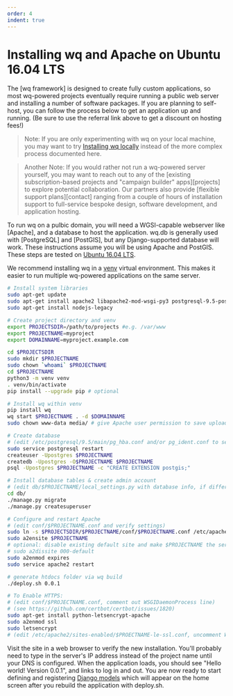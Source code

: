```yaml
---
order: 4
indent: true
---
```


Installing wq and Apache on Ubuntu 16.04 LTS
============================================

The [wq framework] is designed to create fully custom applications, so most wq-powered projects eventually require running a public web server and installing a number of software packages.  If you are planning to self-host, you can follow the process below to get an application up and running.  (Be sure to use the referral link above to get a discount on hosting fees!)

> Note: If you are only experimenting with wq on your local machine, you may want to try [Installing wq locally][setup-local] instead of the more complex process documented here.

> Another Note: If you would rather not run a wq-powered server yourself, you may want to reach out to any of the [existing subscription-based projects and "campaign builder" apps][projects] to explore potential collaboration.  Our partners also provide [flexible support plans][contact] ranging from a couple of hours of installation support to full-service bespoke design, software development, and application hosting.

To run wq on a pulbic domain, you will need a WGSI-capable webserver like [Apache], and a database to host the application.  wq.db is generally used with [PostgreSQL] and [PostGIS], but any Django-supported database will work.  These instructions assume you will be using Apache and PostGIS.  These steps are tested on [Ubuntu 16.04 LTS][Ubuntu].

We recommend installing wq in a [venv] virtual environment.  This makes it easier to run multiple wq-powered applications on the same server.

```bash
# Install system libraries
sudo apt-get update
sudo apt-get install apache2 libapache2-mod-wsgi-py3 postgresql-9.5-postgis-2.2 python3-venv
sudo apt-get install nodejs-legacy

# Create project directory and venv
export PROJECTSDIR=/path/to/projects #e.g. /var/www
export PROJECTNAME=myproject
export DOMAINNAME=myproject.example.com

cd $PROJECTSDIR
sudo mkdir $PROJECTNAME
sudo chown `whoami` $PROJECTNAME
cd $PROJECTNAME
python3 -m venv venv
. venv/bin/activate
pip install --upgrade pip # optional

# Install wq within venv
pip install wq
wq start $PROJECTNAME . -d $DOMAINNAME
sudo chown www-data media/ # give Apache user permission to save uploads

# Create database
# (edit /etc/postgresql/9.5/main/pg_hba.conf and/or pg_ident.conf to set permissions)
sudo service postgresql restart
createuser -Upostgres $PROJECTNAME
createdb -Upostgres -O$PROJECTNAME $PROJECTNAME
psql -Upostgres $PROJECTNAME -c "CREATE EXTENSION postgis;"

# Install database tables & create admin account
# (edit db/$PROJECTNAME/local_settings.py with database info, if different than above)
cd db/
./manage.py migrate
./manage.py createsuperuser

# Configure and restart Apache
# (edit conf/$PROJECTNAME.conf and verify settings)
sudo ln -s $PROJECTSDIR/$PROJECTNAME/conf/$PROJECTNAME.conf /etc/apache2/sites-available/
sudo a2ensite $PROJECTNAME
# optional: disable existing default site and make $PROJECTNAME the server default
# sudo a2dissite 000-default
sudo a2enmod expires
sudo service apache2 restart

# generate htdocs folder via wq build
./deploy.sh 0.0.1

# To Enable HTTPS:
# (edit conf/$PROJECTNAME.conf, comment out WSGIDaemonProcess line)
# (see https://github.com/certbot/certbot/issues/1820)
sudo apt-get install python-letsencrypt-apache
sudo a2enmod ssl
sudo letsencrypt
# (edit /etc/apache2/sites-enabled/$PROECTNAME-le-ssl.conf, uncomment WSGIDaemonProcess line)
```

Visit the site in a web browser to verify the new installation.  You'll probably need to type in the server's IP address instead of the project name until your DNS is configured.  When the application loads, you should see "Hello world! Version 0.0.1", and links to log in and out.  You are now ready to start defining and registering [Django models] which will appear on the home screen after you rebuild the application with deploy.sh.

[install wq]: https://wq.io/docs/setup
[setup-local]: https://wq.io/docs/setup-local
[Ubuntu]: http://www.ubuntu.com/
[Debian]: https://www.debian.org/
[venv]: https://docs.python.org/3/library/venv.html
[Django models]: https://wq.io/docs/data-model

